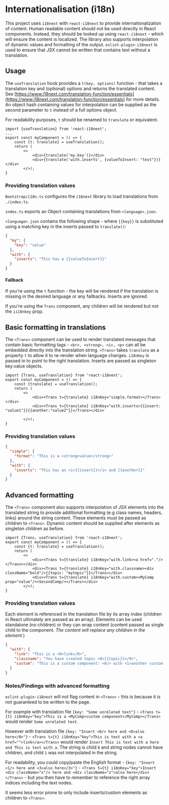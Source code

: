 # Internationalisation (i18n)

This project uses `i18next` with `react-i18next` to provide internationalization of content. Human readable content should not be used directly in React components. Instead, they should be looked up using `react-i18next` - which will ensure the content is localized. The library also supports interpolation of dynamic values and formatting of the output. `eslint-plugin-i18next` is used to ensure that JSX cannot be written that contains text without a translation.

## Usage

The `useTranslation` hook provides a `t(key, options)` function - that takes a translation key and (optional) options and returns the translated content. See [https://www.i18next.com/translation-function/essentials](https://www.i18next.com/translation-function/essentials) for more details. An object hash containing values for interpolation can be supplied as the second parameter to `t` instead of a full options object.

For readability purposes, `t` should be renamed to `translate` or equivalent.

```tsx
import {useTranslation} from 'react-i18next';
...
export const myComponent = () => {
    const {t: translate} = useTranslation();
    return (
        <>
            <div>{translate('my.key')}</div>
            <div>{translate('with.inserts', {valueToInsert: "test"})}</div>
        </>);
}
```

### Providing translation values

`Bootstrap/i18n.ts` configures the `i18next` library to load translations from `./index.ts`.

`index.ts` exports an Object containing translations from `<language>.json`.

`<language>.json` contains the following shape - where `{{key}}` is substituted using a matching key in the inserts passed to `translate()`:

```json
{
  "my": {
    "key": "value"
  },
  "with": {
    "inserts": "This has a {{valueToInsert}}"
  }
}
```

#### Fallback

If you're using the `t` function - the key will be rendered if the translation is missing in the desired language or any fallbacks. Inserts are ignored.

If you're using the `Trans` component, any children will be rendered but not the `ii18nkey` prop.

## Basic formatting in translations

The `<Trans>` component can be used to render translated messages that contain basic formatting tags - `<br>, <strong>, <i>, <p>` can all be embedded directly into the translation string. `<Trans>` takes `translate` as a property `t` to allow it to re-render when language changes. `i18nKey` is passed in to point to the right translation. Inserts are passed as singleton key:value objects.

```tsx
import {Trans, useTranslation} from 'react-i18next';
export const myComponent = () => {
    const {translate} = useTranslation();
    return (
        <>
            <div><Trans t={translate} i18nKey="simple.format></Trans></div>
            <div><Trans t={translate} i18nKey="with.inserts>{{insert: "value1"}}{{another:"value2"}}</Trans></div>

        </>);
}
```

### Providing translation values

```json
{
  "simple": {
    "format": "This is a <strong>value</strong>"
  },
  "with": {
    "inserts": "This has an <i>{{insert}}</i> and {{another}}"
  }
}
```

## Advanced formatting

The `<Trans>` component also supports interpolation of JSX elements into the translated string to provide additional formatting (e.g class names, headers, links) around the string content. These elements must be passed as children to `<Trans>`. Dynamic content should be supplied after elements as singleton children as before.

```tsx
import {Trans, useTranslation} from 'react-i18next';
export const myComponent = () => {
    const {t: translate} = useTranslation();
    return (
        <>
            <div><Trans t={translate} i18nKey="with.link><a href="."/></Trans></div>
            <div><Trans t={translate} i18nKey="with.classname><div className="bold"/>{{topic: "mytopic"}}</Trans></div>
            <div><Trans t={translate} i18nKey="with.custom><MyComp prop="value"/><SecondComp/></Trans></div>
        </>);
}
```

### Providing translation values

Each element is referenced in the translation file by its array index (children in React ultimately are passed as an array). Elements can be used standalone (no children) or they can wrap content (content passed as single child to the component. _The content will replace any children in the element._)

```json
{
  "with": {
    "link": "This is a <0>link</0>",
    "classname": "You have created topic <0>{{topic}}</0>",
    "custom": "This is a custom component: <0/> with <1>another custom component</1>"
  }
}
```

### Notes/Findings with advanced formatting

`eslint-plugin-i18next` will not flag content in `<Trans>` - this is because it is not guaranteed to be written to the page.

For example with translation file `{key: "Some unrelated text"}` - `<Trans t={t} i18nKey="key">This is a <MyComp>custom component</MyComp></Trans>` would render `Some unrelated text`.

However with translation file `{key: "Insert <0/> here and <0>also here</0>"}` - `<Trans t={t} i18nKey="key">This is text with a <a href="">link</a></Trans>` would render `Insert This is text with a here and This is text with a`. The string is child `0` and string nodes cannot have children, and child `1` was not interpolated in the string.

For readability, you could copy/paste the English format - `{key: "Insert <1/> here and <3>also here</3>"}` - `<Trans t={t} i18nKey="key">Insert <div className="x"/> here and <div className="z">also here</div></Trans>` - but you then have to remember to reference the right array indices including the text nodes.

It seems less error prone to only include inserts/custom elements as children to `<Trans>`.
